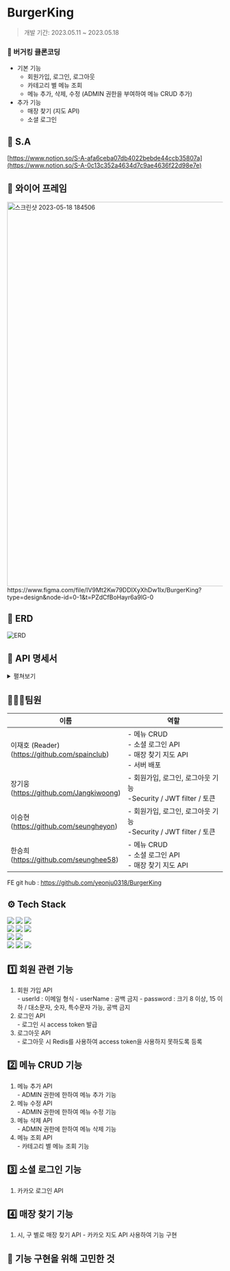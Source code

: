 # BurgerKing

>개발 기간: 2023.05.11 ~ 2023.05.18</p>

### 🍔 버거킹 클론코딩
  - 기본 기능
    - 회원가입, 로그인, 로그아웃
    - 카테고리 별 메뉴 조회
    - 메뉴 추가, 삭제, 수정 (ADMIN 권한을 부여하여 메뉴 CRUD 추가)
  - 추가 기능
     - 매장 찾기 (지도 API)
     - 소셜 로그인

## 🍟 S.A
[https://www.notion.so/S-A-afa6ceba07db4022bebde44ccb35807a](https://www.notion.so/S-A-0c13c352a4634d7c9ae4636f22d98e7e)

## 🥤 와이어 프레임
<img width="897" alt="스크린샷 2023-05-18 184506" src="https://github.com/seunghee58/BurgerKing/assets/129656095/869a7515-a0a1-4156-84ca-cf0fafef29ed">
https://www.figma.com/file/IV9Mt2Kw79DDIXyXhDw1Ix/BurgerKing?type=design&node-id=0-1&t=PZdCfBoHayr6a9lG-0

## 📰 ERD
![ERD](https://github.com/seunghee58/BurgerKing/assets/129656095/1b657eda-7ea5-498e-8c3d-90bda5fc6eb0)

## 📖 API 명세서
<details>
  <summary> 펼쳐보기 </summary>
<img width="891" alt="버거킹 API 명세서" src="https://github.com/seunghee58/BurgerKing/assets/129656095/9a6c5619-911e-410e-a65f-570ff3b0b214">
</details>

## 👨‍👩‍👧팀원
|이름|역할|
|------|---|
|이재호 (Reader) </br>(https://github.com/spainclub)|- 메뉴 CRUD </br>- 소셜 로그인 API</br>- 매장 찾기 지도 API</br>- 서버 배포</br>|
|장기웅</br>(https://github.com/Jangkiwoong)|- 회원가입, 로그인, 로그아웃 기능</br>-Security / JWT filter / 토큰</br>|
|이승현</br>(https://github.com/seungheyon)|- 회원가입, 로그인, 로그아웃 기능</br>-Security / JWT filter / 토큰</br>|
|한승희</br>(https://github.com/seunghee58)|- 메뉴 CRUD </br>- 소셜 로그인 API</br>- 매장 찾기 지도 API</br>|

FE git hub : https://github.com/yeonju0318/BurgerKing

## ⚙️ Tech Stack
<img src="https://img.shields.io/badge/java-007396?style=for-the-badge&logo=java&logoColor=white"> <img src="https://img.shields.io/badge/spring-6DB33F?style=for-the-badge&logo=spring&logoColor=white"> <img src="https://img.shields.io/badge/springboot-6DB33F?style=for-the-badge&logo=springboot&logoColor=white"> <br>
<img src="https://img.shields.io/badge/react-61DAFB?style=for-the-badge&logo=react&logoColor=black"> <img src="https://img.shields.io/badge/html5-E34F26?style=for-the-badge&logo=html5&logoColor=white"> <img src="https://img.shields.io/badge/css-1572B6?style=for-the-badge&logo=css3&logoColor=white"> <br>
<img src="https://img.shields.io/badge/mysql-4479A1?style=for-the-badge&logo=mysql&logoColor=white"> <img src="https://img.shields.io/badge/amazonaws-232F3E?style=for-the-badge&logo=amazonaws&logoColor=white"> <br>
<img src="https://img.shields.io/badge/git-F05032?style=for-the-badge&logo=git&logoColor=white"> <img src="https://img.shields.io/badge/github-181717?style=for-the-badge&logo=github&logoColor=white"> <img src="https://img.shields.io/badge/gradle-02303A?style=for-the-badge&logo=gradle&logoColor=white">

## 1️⃣ 회원 관련 기능
  1. 회원 가입 API <br>
    - userId : 이메일 형식
    - userName : 공백 금지
    - password : 크기 8 이상, 15 이하 / 대소문자, 숫자, 특수문자 가능, 공백 금지
  2. 로그인 API <br>
    - 로그인 시 access token 발급
  4. 로그아웃 API <br>
    - 로그아웃 시 Redis를 사용하여 access token을 사용하지 못하도록 등록
  
## 2️⃣ 메뉴 CRUD 기능
  1. 메뉴 추가 API <br>
    - ADMIN 권한에 한하여 메뉴 추가 기능
  2. 메뉴 수정 API <br>
    - ADMIN 권한에 한하여 메뉴 수정 기능
  3. 메뉴 삭제 API <br>
    - ADMIN 권한에 한하여 메뉴 삭제 기능
  4. 메뉴 조회 API <br>
    - 카테고리 별 메뉴 조회 기능 

## 3️⃣ 소셜 로그인 기능
  1. 카카오 로그인 API

## 4️⃣ 매장 찾기 기능
  1. 시, 구 별로 매장 찾기 API
    - 카카오 지도 API 사용하여 기능 구현


## 🚩 기능 구현을 위해 고민한 것

